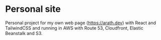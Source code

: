# Personal site

Personal project for my own web page (https://arath.dev) with React and TailwindCSS and running in AWS with Route 53, Cloudfront, Elastic Beanstalk and S3.


